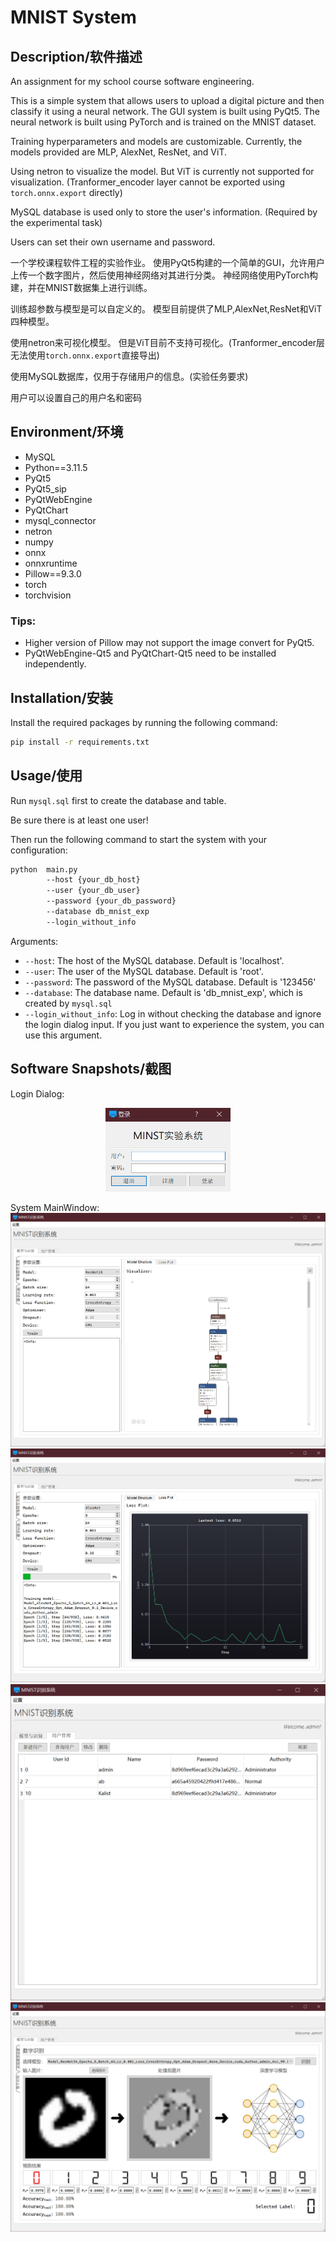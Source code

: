 # MNIST System

## Description/软件描述
An assignment for my school course software engineering.

This is a simple system that allows users to upload a digital picture and then classify it using a neural network. 
The GUI system is built using PyQt5. 
The neural network is built using PyTorch and is trained on the MNIST dataset.

Training hyperparameters and models are customizable.
Currently, the models provided are MLP, AlexNet, ResNet, and ViT.

Using netron to visualize the model.
But ViT is currently not supported for visualization.
(Tranformer_encoder layer cannot be exported using ```torch.onnx.export``` directly)

MySQL database is used only to store the user's information.
(Required by the experimental task)

Users can set their own username and password.

一个学校课程软件工程的实验作业。
使用PyQt5构建的一个简单的GUI，允许用户上传一个数字图片，然后使用神经网络对其进行分类。
神经网络使用PyTorch构建，并在MNIST数据集上进行训练。

训练超参数与模型是可以自定义的。
模型目前提供了MLP,AlexNet,ResNet和ViT四种模型。

使用netron来可视化模型。
但是ViT目前不支持可视化。(Tranformer_encoder层无法使用```torch.onnx.export```直接导出)

使用MySQL数据库，仅用于存储用户的信息。(实验任务要求)

用户可以设置自己的用户名和密码

## Environment/环境

- MySQL
- Python==3.11.5
- PyQt5
- PyQt5_sip
- PyQtWebEngine
- PyQtChart
- mysql_connector
- netron
- numpy
- onnx
- onnxruntime
- Pillow==9.3.0
- torch
- torchvision

### Tips:
- Higher version of Pillow may not support the image convert for PyQt5.
- PyQtWebEngine-Qt5 and PyQtChart-Qt5 need to be installed independently.

## Installation/安装

Install the required packages by running the following command:

```bash
pip install -r requirements.txt
```

## Usage/使用

Run ```mysql.sql``` first to create the database and table.

Be sure there is at least one user!

Then run the following command to start the system with your configuration:

```bash
python  main.py 
        --host {your_db_host} 
        --user {your_db_user} 
        --password {your_db_password} 
        --database db_mnist_exp
        --login_without_info
```

Arguments:
- ```--host```: The host of the MySQL database. Default is 'localhost'.
- ```--user```: The user of the MySQL database. Default is 'root'.
- ```--password```: The password of the MySQL database. Default is '123456'
- ```--database```: The database name. Default is 'db_mnist_exp', which is created by ```mysql.sql```
- ```--login_without_info```: Log in without checking the database and ignore the login dialog input. 
If you just want to experience the system, you can use this argument.

## Software Snapshots/截图
Login Dialog:

<p align="center">
  <img src="./sys_picture/3.png" width="200" alt="">
</p>

System MainWindow:
![image](./sys_picture/1.png)
![image](./sys_picture/2.png)
![image](./sys_picture/4.png)
![image](./sys_picture/5.png)
